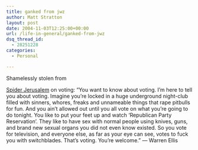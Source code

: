 ```yaml
---
title: ganked from jwz
author: Matt Stratton
layout: post
date: 2004-11-03T12:25:00+00:00
url: /life-in-general/ganked-from-jwz
dsq_thread_id:
  - 28251228
categories:
  - Personal

---
```

Shamelessly stolen from

[Spider Jerusalem][1] on voting: &#8220;You want to know about voting. I&#8217;m here to tell you about voting. Imagine you&#8217;re locked in a huge underground night-club filled with sinners, whores, freaks and unnameable things that rape pitbulls for fun. And you ain&#8217;t allowed out until you all vote on what you&#8217;re going to do tonight. You like to put your feet up and watch &#8216;Republican Party Reservation&#8217;. They like to have sex with normal people using knives, guns, and brand new sexual organs you did not even know existed. So you vote for television, and everyone else, as far as your eye can see, votes to fuck you with switchblades. That&#8217;s voting. You&#8217;re welcome.&#8221; &#8212; Warren Ellis

 [1]: https://edge.cow-dog.net/archives/2004/10/12/on-voting-and-elections-in-general/